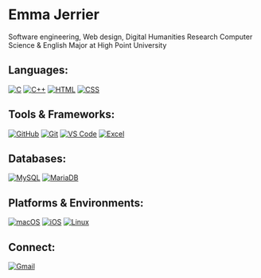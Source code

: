 # Emma Jerrier
Software engineering, Web design, Digital Humanities Research
Computer Science & English Major at High Point University

## Languages:
[![C](https://img.shields.io/badge/C-A8B9CC?style=for-the-badge&logo=c&logoColor=black)](https://en.wikipedia.org/wiki/C_(programming_language))
[![C++](https://img.shields.io/badge/C++-00599C?style=for-the-badge&logo=c%2B%2B&logoColor=white)](https://en.wikipedia.org/wiki/C%2B%2B)
[![HTML](https://img.shields.io/badge/HTML-E34F26?style=for-the-badge&logo=html5&logoColor=white)](https://developer.mozilla.org/en-US/docs/Web/HTML)
[![CSS](https://img.shields.io/badge/CSS-1572B6?style=for-the-badge&logo=css3&logoColor=white)](https://developer.mozilla.org/en-US/docs/Web/CSS)

## Tools & Frameworks:
[![GitHub](https://img.shields.io/badge/GitHub-181717.svg?style=for-the-badge&logo=GitHub&logoColor=white)](https://github.com/EmmaJerrier/EmmaJerrier/)
[![Git](https://img.shields.io/badge/Git-F05032.svg?style=for-the-badge&logo=Git&logoColor=white)](https://git-scm.com/)
[![VS Code](https://img.shields.io/badge/VS_Code-007ACC?style=for-the-badge&logo=visual-studio-code&logoColor=white)](https://code.visualstudio.com/)
[![Excel](https://img.shields.io/badge/Excel-217346?style=for-the-badge&logo=microsoft-excel&logoColor=white)](https://www.microsoft.com/en-us/microsoft-365/excel)

## Databases:
[![MySQL](https://img.shields.io/badge/MySQL-4479A1?style=for-the-badge&logo=mysql&logoColor=white)](https://www.mysql.com/)
[![MariaDB](https://img.shields.io/badge/MariaDB-003545?style=for-the-badge&logo=mariadb&logoColor=white)](https://mariadb.org/)

## Platforms & Environments: 
[![macOS](https://img.shields.io/badge/macOS-000000?style=for-the-badge&logo=apple&logoColor=white)](https://www.apple.com/macos)
[![iOS](https://img.shields.io/badge/iOS-000000?style=for-the-badge&logo=apple&logoColor=white)](https://www.apple.com/ios)
[![Linux](https://img.shields.io/badge/Linux-FCC624?style=for-the-badge&logo=linux&logoColor=black)](https://www.linux.org/)

## Connect:
[![Gmail](https://img.shields.io/badge/Gmail-D14836?style=for-the-badge&logo=gmail&logoColor=white)]((mailto:jerrieremma@gmail.com))
